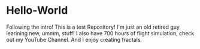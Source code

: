 # Hello-World
Following the intro!
This is a test Repository!
I'm just an old retired guy learining new, ummm, stuff! I also have 700 hours of flight simulation, check out my YouTube Channel.
And I enjoy creating fractals.
